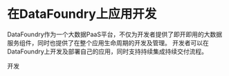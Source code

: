 # 在DataFoundry上应用开发

DataFoundry作为一个大数据PaaS平台，不仅为开发者提供了即开即用的大数据服务组件，同时也提供了在整个应用生命周期的开发及管理。
开发者可以在DataFoundry上开发及部署自己的应用，同时支持持续集成持续交付流程。

开发


